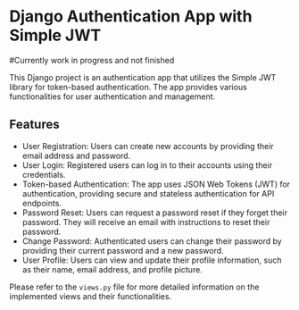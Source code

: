 # Django Authentication App with Simple JWT
#Currently work in progress and not finished

This Django project is an authentication app that utilizes the Simple JWT library for token-based authentication. The app provides various functionalities for user authentication and management.

## Features

- User Registration: Users can create new accounts by providing their email address and password.
- User Login: Registered users can log in to their accounts using their credentials.
- Token-based Authentication: The app uses JSON Web Tokens (JWT) for authentication, providing secure and stateless authentication for API endpoints.
- Password Reset: Users can request a password reset if they forget their password. They will receive an email with instructions to reset their password.
- Change Password: Authenticated users can change their password by providing their current password and a new password.
- User Profile: Users can view and update their profile information, such as their name, email address, and profile picture.

Please refer to the `views.py` file for more detailed information on the implemented views and their functionalities.
